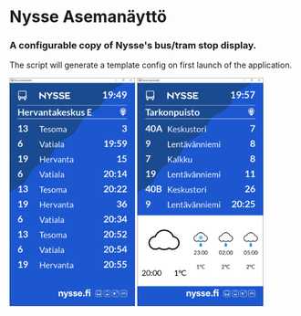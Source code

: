 # Nysse Asemanäyttö

### A configurable copy of Nysse's bus/tram stop display.

The script will generate a template config on first launch of the application.

<img src="https://github.com/NALStudio/NysseAsemanaytto/blob/main/resources/examples/no_embed.png?raw=true" alt="No Embed" height="400"/>
<img src="https://github.com/NALStudio/NysseAsemanaytto/blob/main/resources/examples/weather_embed.png?raw=true" alt="Weather Embed" height="400"/>

